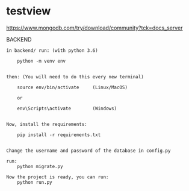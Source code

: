 # testview

https://www.mongodb.com/try/download/community?tck=docs_server


BACKEND 


    in backend/ run: (with python 3.6) 
    
        python -m venv env
        
        
    then: (You will need to do this every new terminal)
    
        source env/bin/activate     (Linux/MacOS)
        
        or
        
        env\Scripts\activate        (Windows)


    Now, install the requirements:
    
        pip install -r requirements.txt

    
    Change the username and password of the database in config.py

    run:
        python migrate.py

    Now the project is ready, you can run:
        python run.py
